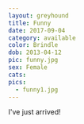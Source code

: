 ```yaml
---
layout: greyhound
title: Funny
date: 2017-09-04
category: available
color: Brindle
dob: 2013-04-12
pic: funny.jpg
sex: Female
cats: 
pics:
  - funny1.jpg
---
```


I've just arrived!
